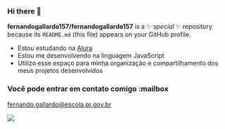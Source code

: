 ### Hi there 👋

**fernandogallardo157/fernandogallardo157** is a ✨ _special_ ✨ repository because its `README.md` (this file) appears on your GitHub profile.

- Estou estudando na [Alura](https://www.alura.com.br)
- Estou me desenvolvendo na linguagem JavaScript
- Utilizo esse espaço para minha organização e compartilhamento dos meus projetos desenvolvidos

### Você pode entrar em contato comigo :mailbox

fernando.gallardo@escola.pr.gov.br

![](https://media.tenor.com/5ht6PgzAg50AAAAC/kazuma.gif)

